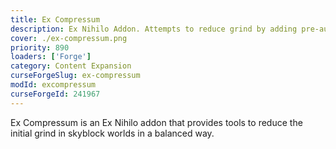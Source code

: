 ```yaml
---
title: Ex Compressum
description: Ex Nihilo Addon. Attempts to reduce grind by adding pre-automation tools like compressed hammers.
cover: ./ex-compressum.png
priority: 890
loaders: ['Forge']
category: Content Expansion
curseForgeSlug: ex-compressum
modId: excompressum
curseForgeId: 241967
---
```


Ex Compressum is an Ex Nihilo addon that provides tools to reduce the initial grind in skyblock worlds in a balanced way.